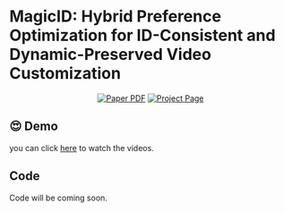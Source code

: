 # MagicID: Hybrid Preference Optimization for ID-Consistent and Dynamic-Preserved Video Customization

<p align="center">
  <p align="center">
        <a href="https://arxiv.org/abs/2503.12689">
        <img src='https://img.shields.io/badge/arxiv-MagicID-blue' alt='Paper PDF'></a>
        <a href="https://echopluto.github.io/MagicID-project/">
        <img src='https://img.shields.io/badge/Project-Website-orange' alt='Project Page'></a>
  </p>
</p>

## 😍 Demo 

<!-- <div align="center">
  <video src="https://github.com/EchoPluto/MagicID/blob/main/assets/demo.mp4" width="100">
</div> -->
you can click <a href="https://echopluto.github.io/MagicID-project/">here</a> to watch the videos.

## Code
Code will be coming soon.